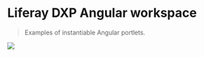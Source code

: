# Liferay DXP Angular workspace
> Examples of instantiable Angular portlets.

![](https://github.com/jonilko/angular2-liferay-workspace/raw/master/Screen%20Shot.png)
